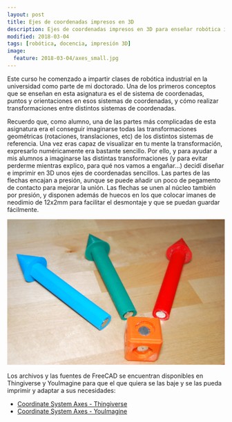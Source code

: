 ```yaml
---
layout: post
title: Ejes de coordenadas impresos en 3D
description: Ejes de coordenadas impresos en 3D para enseñar robótica industrial
modified: 2018-03-04
tags: [robótica, docencia, impresión 3D]
image:
  feature: 2018-03-04/axes_small.jpg
---
```


Este curso he comenzado a impartir clases de robótica industrial en la universidad como parte de mi doctorado. Una de los primeros conceptos que se enseñan en esta
asignatura es el de sistema de coordenadas, puntos y orientaciones en esos sistemas de coordenadas, y cómo realizar transformaciones entre distintos sistemas
de coordenadas.

Recuerdo que, como alumno, una de las partes más complicadas de esta asignatura era el conseguir imaginarse todas las transformaciones geométricas (rotaciones, translaciones, etc) de
los distintos sistemas de referencia. Una vez eras capaz de visualizar en tu mente la transformación, expresarlo numéricamente era bastante sencillo. Por ello, y
para ayudar a mis alumnos a imaginarse las distintas transformaciones (y para evitar perderme mientras explico, para qué nos vamos a engañar...) decidí diseñar e imprimir
en 3D unos ejes de coordenadas sencillos. Las partes de las flechas encajan a presión, aunque se puede añadir un poco de pegamento de contacto para mejorar la unión. Las flechas
se unen al núcleo también por presión, y disponen además de huecos en los que colocar imanes de neodimio de 12x2mm para facilitar el desmontaje y que se puedan guardar fácilmente.

![Ejes de coordenadas desmontados](/img/blog/2018-03-04/axes_split.jpg)

Los archivos y las fuentes de FreeCAD se encuentran disponibles en Thingiverse y YouImagine para que el que quiera se las baje y se las pueda imprimir y adaptar a sus necesidades:

*  [Coordinate System Axes - Thingiverse](https://www.thingiverse.com/thing:2814543)
*  [Coordinate System Axes - YouImagine](https://www.youmagine.com/designs/coordinate-system-axes)

